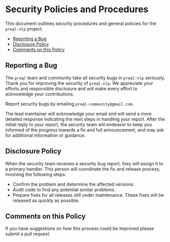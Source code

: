 # Security Policies and Procedures

This document outlines security procedures and general policies for the
`preql-nlp` project.

* [Reporting a Bug](#reporting-a-bug)
* [Disclosure Policy](#disclosure-policy)
* [Comments on this Policy](#comments-on-this-policy)

## Reporting a Bug

The `preql` team and community take all security bugs in
`preql-nlp` seriously.  Thank you for improving the security of
`preql-nlp`. We appreciate your efforts and responsible disclosure and
will make every effort to acknowledge your contributions.

Report security bugs by emailing `preql-community@gmail.com`.

The lead maintainer will acknowledge your email and will send a
more detailed response indicating the next steps in handling
your report. After the initial reply to your report, the security team will
endeavor to keep you informed of the progress towards a fix and full
announcement, and may ask for additional information or guidance.

## Disclosure Policy

When the security team receives a security bug report, they will assign it to a
primary handler. This person will coordinate the fix and release process,
involving the following steps:

* Confirm the problem and determine the affected versions.
* Audit code to find any potential similar problems.
* Prepare fixes for all releases still under maintenance. These fixes will be
  released as quickly as possible.

## Comments on this Policy

If you have suggestions on how this process could be improved please submit a
pull request.